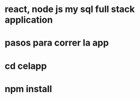 # react, node js my sql full stack application
# pasos para correr la app 
# cd celapp
# npm install
